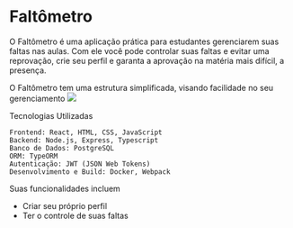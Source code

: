 # Faltômetro
O Faltômetro é uma aplicação prática para estudantes gerenciarem suas faltas nas aulas. Com ele você pode controlar suas faltas e evitar uma reprovação, crie seu perfil e garanta a aprovação na matéria mais difícil, a presença.


O Faltômetro tem uma estrutura simplificada, visando facilidade no seu gerenciamento
<img src="https://github.com/user-attachments/assets/e3573373-96cc-493b-b8e4-0844d9c91015">


Tecnologias Utilizadas

    Frontend: React, HTML, CSS, JavaScript
    Backend: Node.js, Express, Typescript
    Banco de Dados: PostgreSQL
    ORM: TypeORM
    Autenticação: JWT (JSON Web Tokens)
    Desenvolvimento e Build: Docker, Webpack


Suas funcionalidades incluem
- Criar seu próprio perfil
- Ter o controle de suas faltas
